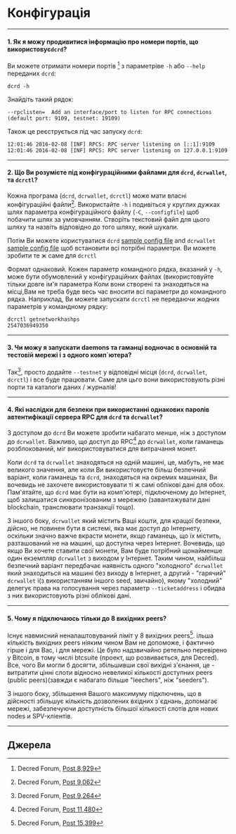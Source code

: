 # <i class="fa fa-desktop"></i> Конфігурація 

---

#### 1. Як я можу продивитися інформацію про номери портів, що використовує`dcrd`? 

Ви можете отримати номери портів [^8929] з параметрівe `-h` або `--help` переданих `dcrd`:

```no-highlight
dcrd -h
```

Знайдіть такий рядок:

```no-highlight
--rpclisten=  Add an interface/port to listen for RPC connections (default port: 9109, testnet: 19109)
```

Також це реєструється під час запуску `dcrd`:

```no-highlight
12:01:46 2016-02-08 [INF] RPCS: RPC server listening on [::1]:9109
12:01:46 2016-02-08 [INF] RPCS: RPC server listening on 127.0.0.1:9109
```

---

#### 2. Що Ви розумієте під конфігураційними файлами  для `dcrd`, `dcrwallet`, та `dcrctl`? 

Кожна програма (`dcrd`, `dcrwallet`, `dcrctl`) може мати власні конфігураційні файли[^9055]. Використайте `-h` і подивіться у круглих дужках шлях параметра конфігураційного файлу (`-C`, `--configfile`) щоб побачити шлях за умовчанням. Створіть текстовий файл для цього шляху та назвіть відповідно до того шляху, який шукали.

Потім Ви можете користуватися `dcrd` [sample config file](https://github.com/decred/dcrd/blob/master/sample-dcrd.conf) and `dcrwallet` [sample config file](https://github.com/decred/dcrwallet/blob/master/sample-dcrwallet.conf) щоб встановити всі потрібні параметри. Ви можете зробити те ж саме для `dcrctl` 

Формат однаковий. Кожен параметр командного рядка, вказаний у `-h`, може бути обумовлений у конфігураційних файлах (використовуйте тільки довге ім'я параметра Коли вони створені та знаходяться на місці,Вам не треба буде весь час вносити всі параметри до командного рядка. Наприклад, Ви можете запускати `dcrctl` не передаючи жодних параметрів у командному рядку:

```no-highlight
dcrctl getnetworkhashps
2547036949350
```

---

#### 3. Чи можу я запускати daemons та гаманці водночас в основній та тестовій мережі і з одного комп`ютера? 

Так[^9264], просто додайте `--testnet` у  відповідні місця (`dcrd`, `dcrwallet`, `dcrctl`) і все буде працювати. Саме для цьго вони використовують різні порти та каталоги даних / журналів!

---

#### 4. Які наслідки для безпеки при використанні однакових паролів автентифікації сервера RPC для `dcrd` та `dcrwallet`? 

З доступом до `dcrd` Ви можете зробити набагато менше, ніж з доступом до `dcrwallet`. Важливо, що доступ до RPC[^11480] до `dcrwallet`, коли гаманець розблокований, міг використовуватися для витрачання монет.

Коли `dcrd` та `dcrwallet` знаходяться на одній машині, це, мабуть, не має великого значення, але коли Ви використовуєте більш безпечний варіант, коли гаманець та `dcrd`, знаходяться на окремих машинах, Ви вочевидь не захочете використовувати ті ж самі облікові дані для обох. Пам'ятайте, що `dcrd` має бути на комп'ютері, підключеному до Інтернет, щоб залишатися синхронізованим з мережею (завантажувати дані blockchain, транслювати транзакції тощо).

З іншого боку, `dcrwallet` який містить Ваші кошти, для кращої безпеки, дійсно, не повинен бути в системі, яка має доступ до Інтернету, оскільки значно важче вкрасти монети, якщо гаманець, що їх містить, разташований не на машині, що доступна через Інтернет. Вочевидь, що якщо Ви хочете ставити свої монети, Вам буде потрібний щонайменше один екземпляр `dcrwallet` з виходом у Інтернет. Таким чином, найбільш безпечний варіант передбачає наявність одного "холодного" `dcrwallet` який знаходиться на машині без виходу в Інтернет, а другий - "гарячий" `dcrwallet` i(з використанням іншого seed, звичайно), якому "холодний" делегує права на голосування через параметр `--ticketaddress` і обидва з них використовують різні облікові дані.

---

#### 5. Чому я підключаюсь тільки до 8 вихідних peers? 

Існує навмисний неналаштовуваний ліміт у 8 вихідних peers[^15399]. ільша кількість вихідних peers ніяким чином Вам не допоможе, і фактично гірше і для Вас, і для мережі. Це було надзвичайно ретельно перевірено у Bitcoin, в тому числі btcsuite (проект, що розвивається, для Decred). Все, чого Ви могли б досягти, збільшивши свої вихідні з'єнання, це - витратити цінні слоти відносно невеликої кількості доступних peers (public peers)(завжди є набагато більше "leechers", ніж "seeders").

З іншого боку, збільшення Вашого максимуму підключень, що в дійсності збільшує кількість дозволених вхідних з`єднань, допомагає мережі, забезпечуючи доступність більшої кількості слотів для нових nodes и SPV-кліентів.

---

## <i class="fa fa-book"></i> Джерела 

[^8929]: Decred Forum, [Post 8,929](https://forum.decred.org/threads/600/#post-8929)
[^9055]: Decred Forum, [Post 9,062](https://forum.decred.org/threads/472/page-12#post-9062)
[^9264]: Decred Forum, [Post 9,264](https://forum.decred.org/threads/626/#post-9264)
[^11480]: Decred Forum, [Post 11,480](https://forum.decred.org/threads/428/#post-11480)
[^15399]: Decred Forum, [Post 15,399](https://forum.decred.org/threads/1371/page-2#post-15399)

